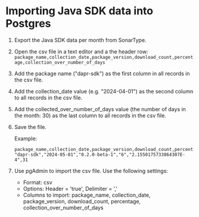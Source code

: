 # Importing Java SDK data into Postgres

1. Export the Java SDK data per month from SonarType.
2. Open the csv file in a text editor and a the header row:
   `package_name,collection_date,package_version,download_count,percentage,collection_over_number_of_days`
3. Add the package name ("dapr-sdk") as the first column in all records in the csv file.
4. Add the collection_date value (e.g. "2024-04-01") as the second column to all records in the csv file.
5. Add the collected_over_number_of_days value (the number of days in the month: 30) as the last column to all records in the csv file.
6. Save the file.

   Example:

   ```csv
   package_name,collection_date,package_version,download_count,percentage,collection_over_number_of_days
   "dapr-sdk","2024-05-01","0.2.0-beta-1","6","2.1550175733864307E-4",31
   ```

7. Use pgAdmin to import the csv file. Use the following settings:
   - Format: csv
   - Options: Header = 'true', Delimiter = ','
   - Columns to import: package_name, collection_date, package_version, download_count, percentage, collection_over_number_of_days